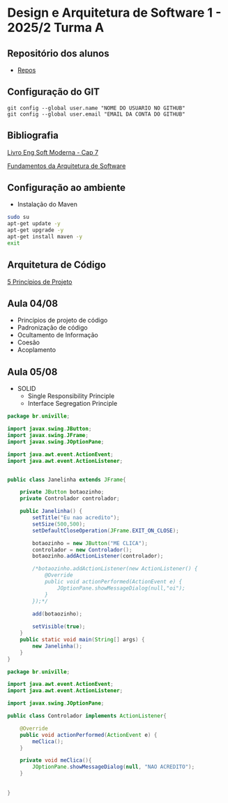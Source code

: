 # Design e Arquitetura de Software 1 - 2025/2 Turma A

## Repositório dos alunos
- [Repos](#)

## Configuração do GIT
```
git config --global user.name "NOME DO USUARIO NO GITHUB"
git config --global user.email "EMAIL DA CONTA DO GITHUB"
```

## Bibliografia

[Livro Eng Soft Moderna - Cap 7](https://engsoftmoderna.info)

[Fundamentos da Arquitetura de Software](https://integrada.minhabiblioteca.com.br/reader/books/9788550819754/epubcfi/6/2%5B%3Bvnd.vst.idref%3Dcover%5D!/4/2/2%4051:1)


## Configuração ao ambiente

- Instalação do Maven

```bash
sudo su
apt-get update -y
apt-get upgrade -y
apt-get install maven -y
exit
```


## Arquitetura de Código

[5 Princípios de Projeto](https://engsoftmoderna.info/cap5.html)

## Aula 04/08

- Princípios de projeto de código
- Padronização de código
- Ocultamento de Informação
- Coesão
- Acoplamento

## Aula 05/08

- SOLID
  - Single Responsibility Principle
  - Interface Segregation Principle

```java
package br.univille;

import javax.swing.JButton;
import javax.swing.JFrame;
import javax.swing.JOptionPane;

import java.awt.event.ActionEvent;
import java.awt.event.ActionListener;


public class Janelinha extends JFrame{

    private JButton botaozinho;
    private Controlador controlador;

    public Janelinha() {
        setTitle("Eu nao acredito");
        setSize(500,500);
        setDefaultCloseOperation(JFrame.EXIT_ON_CLOSE);

        botaozinho = new JButton("ME CLICA");
        controlador = new Controlador();
        botaozinho.addActionListener(controlador);

        /*botaozinho.addActionListener(new ActionListener() {
            @Override
            public void actionPerformed(ActionEvent e) {
                JOptionPane.showMessageDialog(null,"oi");
            }
        });*/
        
        add(botaozinho);

        setVisible(true);
    }
    public static void main(String[] args) {
        new Janelinha();
    }
}
```


```java
package br.univille;

import java.awt.event.ActionEvent;
import java.awt.event.ActionListener;

import javax.swing.JOptionPane;

public class Controlador implements ActionListener{

    @Override
    public void actionPerformed(ActionEvent e) {
        meClica();
    }

    private void meClica(){
        JOptionPane.showMessageDialog(null, "NAO ACREDITO");
    }
    
    
}
```
